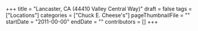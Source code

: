 +++
title = "Lancaster, CA (44410 Valley Central Way)"
draft = false
tags = ["Locations"]
categories = ["Chuck E. Cheese's"]
pageThumbnailFile = ""
startDate = "2011-00-00"
endDate = ""
contributors = []
+++
